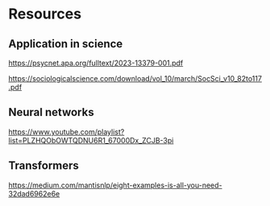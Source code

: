 # Resources

## Application in science

https://psycnet.apa.org/fulltext/2023-13379-001.pdf

https://sociologicalscience.com/download/vol_10/march/SocSci_v10_82to117.pdf 

## Neural networks 

https://www.youtube.com/playlist?list=PLZHQObOWTQDNU6R1_67000Dx_ZCJB-3pi

## Transformers

https://medium.com/mantisnlp/eight-examples-is-all-you-need-32dad6962e6e
